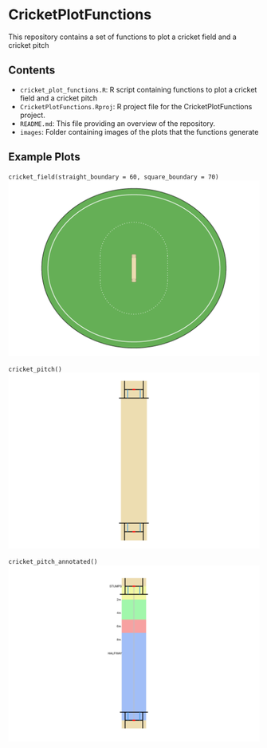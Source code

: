 # CricketPlotFunctions
This repository contains a set of functions to plot a cricket field and a cricket pitch

## Contents
- `cricket_plot_functions.R`: R script containing functions to plot a cricket field and a cricket pitch
- `CricketPlotFunctions.Rproj`: R project file for the CricketPlotFunctions project.
- `README.md`: This file providing an overview of the repository.
- `images`: Folder containing images of the plots that the functions generate

## Example Plots
`cricket_field(straight_boundary = 60, square_boundary = 70)` 
![Cricket Field](images/cricket_field.png)

`cricket_pitch()`
![Cricket Pitch](images/cricket_pitch.png)

`cricket_pitch_annotated()`
![Cricket Pitch Annotated](images/cricket_pitch_annotated.png)
